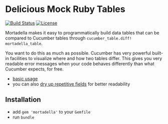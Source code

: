 # Delicious Mock Ruby Tables

[![Build Status](https://circleci.com/gh/Originate/mortadella/tree/master.svg?style=shield)](https://circleci.com/gh/Originate/mortadella)
[![License](http://img.shields.io/:license-MIT-blue.svg?style=flat)](LICENSE)

Mortadella makes it easy to programmatically build data tables
that can be compared to Cucumber tables
through `cucumber_table.diff! mortadella_table`.

You want to do this as much as possible.
Cucumber has very powerful built-in facilities
to visualize where and how two tables differ.
This gives you very readable error messages when your
code behaves differently than what Cucumber expects,
for free.

* [basic usage](https://github.com/Originate/mortadella/blob/master/features/basic_usage.feature)
* you can also [dry up repetitive fields](https://github.com/Originate/mortadella/blob/master/features/drying_up_fields.feature) for better readability


## Installation

* add `gem 'mortadella'` to your `Gemfile`
* run `bundle`
